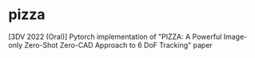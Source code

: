 # pizza
[3DV 2022 (Oral)] Pytorch implementation of "PIZZA: A Powerful Image-only Zero-Shot Zero-CAD Approach to 6 DoF Tracking" paper
